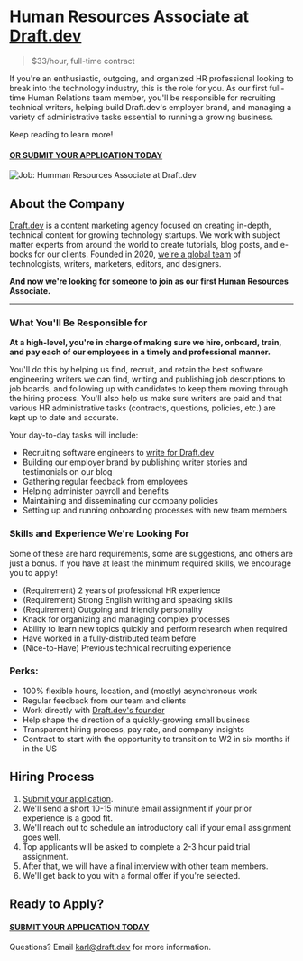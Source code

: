 # Human Resources Associate at [Draft.dev](https://draft.dev/)
> $33/hour, full-time contract

If you're an enthusiastic, outgoing, and organized HR professional looking to break into the technology industry, this is the role for you. As our first full-time Human Relations team member, you'll be responsible for recruiting technical writers, helping build Draft.dev's employer brand, and managing a variety of administrative tasks essential to running a growing business.

Keep reading to learn more!

#### [OR SUBMIT YOUR APPLICATION TODAY](https://airtable.com/shrAKQNFfbkwkdKr7)

![Job: Humman Resources Associate at Draft.dev](https://draft.dev/learn/assets/posts/programmer.png)

## About the Company
[Draft.dev](https://draft.dev/) is a content marketing agency focused on creating in-depth, technical content for growing technology startups. We work with subject matter experts from around the world to create tutorials, blog posts, and e-books for our clients. Founded in 2020, [we're a global team](https://draft.dev/team) of technologists, writers, marketers, editors, and designers.

**And now we're looking for someone to join as our first Human Resources Associate.**

-----

### What You'll Be Responsible for
**At a high-level, you're in charge of making sure we hire, onboard, train, and pay each of our employees in a timely and professional manner.**

You'll do this by helping us find, recruit, and retain the best software engineering writers we can find, writing and publishing job descriptions to job boards, and following up with candidates to keep them moving through the hiring process. You'll also help us make sure writers are paid and that various HR administrative tasks (contracts, questions, policies, etc.) are kept up to date and accurate.

Your day-to-day tasks will include:

- Recruiting software engineers to [write for Draft.dev](https://draft.dev/write)
- Building our employer brand by publishing writer stories and testimonials on our blog
- Gathering regular feedback from employees
- Helping administer payroll and benefits
- Maintaining and disseminating our company policies
- Setting up and running onboarding processes with new team members

### Skills and Experience We're Looking For
Some of these are hard requirements, some are suggestions, and others are just a bonus. If you have at least the minimum required skills, we encourage you to apply!

- (Requirement) 2 years of professional HR experience
- (Requirement) Strong English writing and speaking skills
- (Requirement) Outgoing and friendly personality
- Knack for organizing and managing complex processes
- Ability to learn new topics quickly and perform research when required
- Have worked in a fully-distributed team before
- (Nice-to-Have) Previous technical recruiting experience

### Perks:
- 100% flexible hours, location, and (mostly) asynchronous work
- Regular feedback from our team and clients
- Work directly with [Draft.dev's founder](https://www.linkedin.com/in/karllhughes)
- Help shape the direction of a quickly-growing small business
- Transparent hiring process, pay rate, and company insights
- Contract to start with the opportunity to transition to W2 in six months if in the US

## Hiring Process
1. [Submit your application](https://airtable.com/shrAKQNFfbkwkdKr7).
2. We'll send a short 10-15 minute email assignment if your prior experience is a good fit.
3. We'll reach out to schedule an introductory call if your email assignment goes well.
4. Top applicants will be asked to complete a 2-3 hour paid trial assignment.
5. After that, we will have a final interview with other team members.
6. We'll get back to you with a formal offer if you're selected.

## Ready to Apply?

#### [SUBMIT YOUR APPLICATION TODAY](https://airtable.com/shrAKQNFfbkwkdKr7)

Questions? Email [karl@draft.dev](mailto:karl@draft.dev) for more information.
